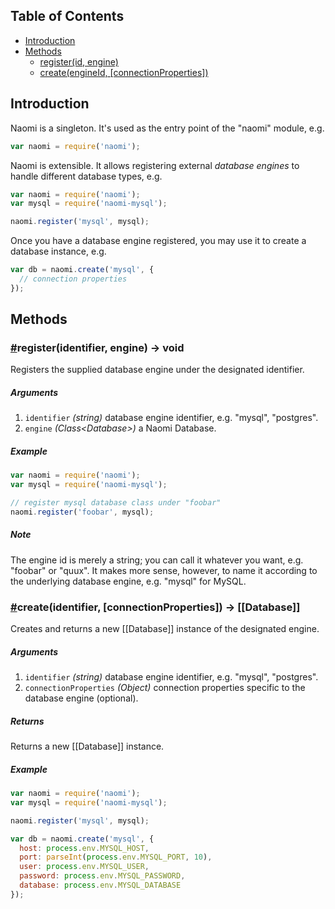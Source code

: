 ## Table of Contents

* [Introduction](#introduction)
* [Methods](#methods)
  * [register(id, engine)](#register)
  * [create(engineId, [connectionProperties])](#create)

## Introduction

Naomi is a singleton. It's used as the entry point of the "naomi" module, e.g.

```javascript
var naomi = require('naomi');
```

Naomi is extensible. It allows registering external _database engines_ to handle different database types, e.g.

```javascript
var naomi = require('naomi');
var mysql = require('naomi-mysql');

naomi.register('mysql', mysql);
```

Once you have a database engine registered, you may use it to create a database instance, e.g.

```javascript
var db = naomi.create('mysql', {
  // connection properties
});
```

## Methods

### <a name="register" href="register">#</a>register(identifier, engine) -> void

Registers the supplied database engine under the designated identifier.

##### Arguments

1. `identifier` _(string)_ database engine identifier, e.g. "mysql", "postgres".
2. `engine` _(Class\<Database\>)_ a Naomi Database.

##### Example

```javascript
var naomi = require('naomi');
var mysql = require('naomi-mysql');

// register mysql database class under "foobar"
naomi.register('foobar', mysql);
```

##### Note

The engine id is merely a string; you can call it whatever you want, e.g. "foobar" or "quux". It makes more sense, however, to name it according to the underlying database engine, e.g. "mysql" for MySQL.

### <a name="create" href="create">#</a>create(identifier, [connectionProperties]) -> [[Database]]

Creates and returns a new [[Database]] instance of the designated engine.

##### Arguments

1. `identifier` _(string)_ database engine identifier, e.g. "mysql", "postgres".
2. `connectionProperties` _(Object)_ connection properties specific to the database engine (optional).

##### Returns

Returns a new [[Database]] instance.

##### Example

```javascript
var naomi = require('naomi');
var mysql = require('naomi-mysql');

naomi.register('mysql', mysql);

var db = naomi.create('mysql', {
  host: process.env.MYSQL_HOST,
  port: parseInt(process.env.MYSQL_PORT, 10),
  user: process.env.MYSQL_USER,
  password: process.env.MYSQL_PASSWORD,
  database: process.env.MYSQL_DATABASE
});
```
